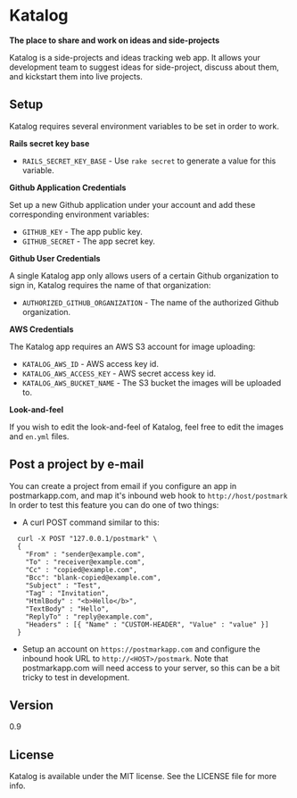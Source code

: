 # Katalog
__The place to share and work on ideas and side-projects__

Katalog is a side-projects and ideas tracking web app. It allows your development team to suggest ideas for side-project, discuss about them, and kickstart them into live projects.

## Setup

Katalog requires several environment variables to be set in order to work.

__Rails secret key base__

* `RAILS_SECRET_KEY_BASE` - Use `rake secret` to generate a value for this variable.

__Github Application Credentials__

Set up a new Github application under your account and add these corresponding environment variables:

* `GITHUB_KEY` - The app public key.
* `GITHUB_SECRET` - The app secret key.

__Github User Credentials__

A single Katalog app only allows users of a certain Github organization to sign in, Katalog requires the name of that organization:

* `AUTHORIZED_GITHUB_ORGANIZATION` - The name of the authorized Github organization.

__AWS Credentials__

The Katalog app requires an AWS S3 account for image uploading:

* `KATALOG_AWS_ID` - AWS access key id.
* `KATALOG_AWS_ACCESS_KEY` - AWS secret access key id.
* `KATALOG_AWS_BUCKET_NAME` - The S3 bucket the images will be uploaded to.

__Look-and-feel__

If you wish to edit the look-and-feel of Katalog, feel free to edit the images and `en.yml` files.

## Post a project by e-mail

You can create a project from email if you configure an app in postmarkapp.com, 
and map it's inbound web hook to `http://host/postmark`
In order to test this feature you can do one of two things:

* A curl POST command similar to this:

``` 
  curl -X POST "127.0.0.1/postmark" \
  {
    "From" : "sender@example.com",
    "To" : "receiver@example.com",
    "Cc" : "copied@example.com",
    "Bcc": "blank-copied@example.com",
    "Subject" : "Test",
    "Tag" : "Invitation",
    "HtmlBody" : "<b>Hello</b>",
    "TextBody" : "Hello",
    "ReplyTo" : "reply@example.com",
    "Headers" : [{ "Name" : "CUSTOM-HEADER", "Value" : "value" }]
  }
```
* Setup an account on `https://postmarkapp.com` and configure the inbound hook URL 
  to `http://<HOST>/postmark`. Note that postmarkapp.com will need access to
  your server, so this can be a bit tricky to test in development.

## Version
0.9

## License

Katalog is available under the MIT license. See the LICENSE file for more info.
